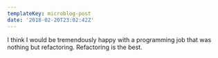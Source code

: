 ```yaml
---
templateKey: microblog-post
date: '2018-02-20T23:02:42Z'
---
```


I think I would be tremendously happy with a programming job that was nothing but refactoring. Refactoring is the best.

